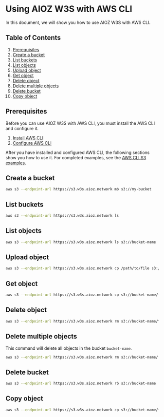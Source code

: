 # Using AIOZ W3S with AWS CLI

In this document, we will show you how to use AIOZ W3S with AWS CLI.

## Table of Contents

1. [Prerequisites](#prerequisites)
2. [Create a bucket](#create-a-bucket)
3. [List buckets](#list-buckets)
4. [List objects](#list-objects)
5. [Upload object](#upload-object)
6. [Get object](#get-object)
7. [Delete object](#delete-object)
8. [Delete multiple objects](#delete-multiple-objects)
9. [Delete bucket](#delete-bucket)
10. [Copy object](#copy-object)

## Prerequisites

Before you can use AIOZ W3S with AWS CLI, you must install the AWS CLI and configure it.

1. [Install AWS CLI](https://docs.aws.amazon.com/cli/latest/userguide/cli-chap-install.html)
2. [Configure AWS CLI](https://docs.aws.amazon.com/cli/latest/userguide/cli-chap-configure.html)

After you have installed and configured AWS CLI, the following sections show you how to use it. For completed examples, see the [AWS CLI S3 examples](https://docs.aws.amazon.com/cli/latest/userguide/cli-services-s3-commands.html).

## Create a bucket

```bash
aws s3 --endpoint-url https://s3.w3s.aioz.network mb s3://my-bucket
```

## List buckets

```bash
aws s3 --endpoint-url https://s3.w3s.aioz.network ls
```

## List objects

```bash
aws s3 --endpoint-url https://s3.w3s.aioz.network ls s3://bucket-name
```

## Upload object

```bash
aws s3 --endpoint-url https://s3.w3s.aioz.network cp /path/to/file s3://bucket-name
```

## Get object

```bash
aws s3 --endpoint-url https://s3.w3s.aioz.network cp s3://bucket-name/file /path/to/file
```

## Delete object

```bash
aws s3 --endpoint-url https://s3.w3s.aioz.network rm s3://bucket-name/file
```

## Delete multiple objects

This command will delete all objects in the bucket `bucket-name`.

```bash
aws s3 --endpoint-url https://s3.w3s.aioz.network rm s3://bucket-name/ --recursive
```

## Delete bucket

```bash
aws s3 --endpoint-url https://s3.w3s.aioz.network rb s3://bucket-name
```

## Copy object

```bash
aws s3 --endpoint-url https://s3.w3s.aioz.network cp s3://bucket-name/file s3://bucket-name/file
```
